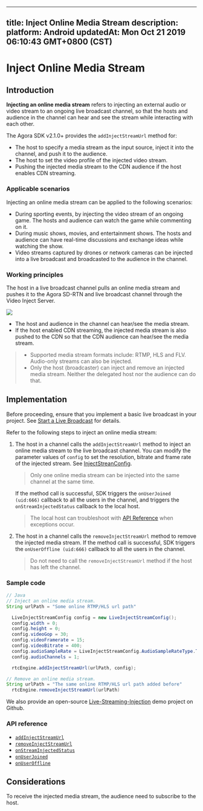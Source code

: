 
---
title: Inject Online Media Stream
description: 
platform: Android
updatedAt: Mon Oct 21 2019 06:10:43 GMT+0800 (CST)
---
# Inject Online Media Stream
## Introduction

**Injecting an online media stream** refers to injecting an external audio or video stream to an ongoing live broadcast channel, so that the hosts and audience in the channel can hear and see the stream while interacting with each other. 

The Agora SDK v2.1.0+ provides the `addInjectStreamUrl` method for:

- The host to specify a media stream as the input source, inject it into the channel, and push it to the audience.
- The host to set the video profile of the injected video stream.
- Pushing the injected media stream to the CDN audience if the host enables CDN streaming.

### Applicable scenarios

Injecting an online media stream can be applied to the following scenarios:

- During sporting events, by injecting the video stream of an ongoing game. The hosts and audience can watch the game while commenting on it.
- During music shows, movies, and entertainment shows. The hosts and audience can have real-time discussions and exchange ideas while watching the show.
- Video streams captured by drones or network cameras can be injected into a live broadcast and broadcasted to the audience in the channel.

###  Working principles

The host in a live broadcast channel pulls an online media stream and pushes it to the Agora SD-RTN and live broadcast channel through the Video Inject Server.

![](https://web-cdn.agora.io/docs-files/1569414380425)


-  The host and audience in the channel can hear/see the media stream.
- If the host enabled CDN streaming, the injected media stream is also pushed to the CDN so that the CDN audience can hear/see the media stream.

> - Supported media stream formats include: RTMP, HLS and FLV. Audio-only streams can also be injected.
> - Only the host (broadcaster) can inject and remove an injected media stream. Neither the delegated host nor the audience can do that.



## Implementation

Before proceeding, ensure that you implement a basic live broadcast in your project. See [Start a Live Broadcast](../../en/Audio%20Broadcast/start_live_android.md) for details.

Refer to the following steps to inject an online media stream:

1. The host in a channel calls the `addInjectStreamUrl` method to inject an online media stream to the live broadcast channel. You can modify the parameter values of `config` to set the resolution, bitrate and frame rate of the injected stream. See [InjectStreanConfig](https://docs.agora.io/en/Audio%20Broadcast/API%20Reference/java/classio_1_1agora_1_1rtc_1_1live_1_1_live_inject_stream_config.html).
	> Only one online media stream can be injected into the same channel at the same time.

	If the method call is successful, SDK triggers the `onUserJoined (uid:666)` callback to all the users in the channel, and triggers the `onStreamInjectedStatus` callback to the local host.
	> The local host can troubleshoot with [API Reference](#api) when exceptions occur.
	
2. The host in a channel calls the `removeInjectStreamUrl` method to remove the injected media stream.
	If the method call is successful, SDK triggers the `onUserOffline (uid:666)` callback to all the users in the channel.
	> Do not need to call the `removeInjectStreamUrl` method if the host has left the channel.


### Sample code

```java
// Java
// Inject an online media stream.
String urlPath = "Some online RTMP/HLS url path"

  LiveInjectStreamConfig config = new LiveInjectStreamConfig();
  config.width = 0;
  config.height = 0;
  config.videoGop = 30;
  config.videoFramerate = 15;
  config.videoBitrate = 400;
  config.audioSampleRate = LiveInjectStreamConfig.AudioSampleRateType.TYPE_44100;        		   config.audioBitrate = 48;
  config.audioChannels = 1;

  rtcEngine.addInjectStreamUrl(urlPath, config);

// Remove an online media stream.
String urlPath = "The same online RTMP/HLS url path added before"
  rtcEngine.removeInjectStreamUrl(urlPath)
```

We also provide an open-source [Live-Streaming-Injection](https://github.com/AgoraIO/Advanced-Interactive-Broadcasting/tree/master/Live-Streaming-Injection) demo project on Github.

<a name="api"></a>
### API reference

- [`addInjectStreamUrl`](https://docs.agora.io/en/Audio%20Broadcast/API%20Reference/java/classio_1_1agora_1_1rtc_1_1_rtc_engine.html#a67547508dd8b98318b55d764eb0da311)
- [`removeInjectStreamUrl`](https://docs.agora.io/en/Audio%20Broadcast/API%20Reference/java/classio_1_1agora_1_1rtc_1_1_rtc_engine.html#a1bd152dba2c28459ff5202bb8039fb42)
- [`onStreamInjectedStatus`](https://docs.agora.io/en/Audio%20Broadcast/API%20Reference/java/classio_1_1agora_1_1rtc_1_1_i_rtc_engine_event_handler.html#a470bb5a47f90705fa3da3e3b6aebb28d)
- [`onUserJoined`](https://docs.agora.io/en/Audio%20Broadcast/API%20Reference/java/classio_1_1agora_1_1rtc_1_1_i_rtc_engine_event_handler.html#aa466d599b13768248ac5febd2978c2d3)
- [`onUserOffline`](https://docs.agora.io/en/Audio%20Broadcast/API%20Reference/java/classio_1_1agora_1_1rtc_1_1_i_rtc_engine_event_handler.html#a9fbb08177fbc8f74d64044a78aea0dda)

## Considerations
To receive the injected media stream, the audience need to subscribe to the host.
